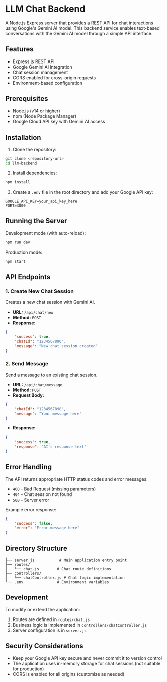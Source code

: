 # LLM Chat Backend

A Node.js Express server that provides a REST API for chat interactions using Google's Gemini AI model. This backend service enables text-based conversations with the Gemini AI model through a simple API interface.

## Features

- Express.js REST API
- Google Gemini AI integration
- Chat session management
- CORS enabled for cross-origin requests
- Environment-based configuration

## Prerequisites

- Node.js (v14 or higher)
- npm (Node Package Manager)
- Google Cloud API key with Gemini AI access

## Installation

1. Clone the repository:
```bash
git clone <repository-url>
cd llm-backend
```

2. Install dependencies:
```bash
npm install
```

3. Create a `.env` file in the root directory and add your Google API key:
```env
GOOGLE_API_KEY=your_api_key_here
PORT=3000
```

## Running the Server

Development mode (with auto-reload):
```bash
npm run dev
```

Production mode:
```bash
npm start
```

## API Endpoints

### 1. Create New Chat Session

Creates a new chat session with Gemini AI.

- **URL:** `/api/chat/new`
- **Method:** `POST`
- **Response:**
```json
{
    "success": true,
    "chatId": "1234567890",
    "message": "New chat session created"
}
```

### 2. Send Message

Send a message to an existing chat session.

- **URL:** `/api/chat/message`
- **Method:** `POST`
- **Request Body:**
```json
{
    "chatId": "1234567890",
    "message": "Your message here"
}
```
- **Response:**
```json
{
    "success": true,
    "response": "AI's response text"
}
```

## Error Handling

The API returns appropriate HTTP status codes and error messages:

- `400` - Bad Request (missing parameters)
- `404` - Chat session not found
- `500` - Server error

Example error response:
```json
{
    "success": false,
    "error": "Error message here"
}
```

## Directory Structure

```
├── server.js           # Main application entry point
├── routes/
│   └── chat.js        # Chat route definitions
├── controllers/
│   └── chatController.js # Chat logic implementation
└── .env               # Environment variables
```

## Development

To modify or extend the application:

1. Routes are defined in `routes/chat.js`
2. Business logic is implemented in `controllers/chatController.js`
3. Server configuration is in `server.js`

## Security Considerations

- Keep your Google API key secure and never commit it to version control
- The application uses in-memory storage for chat sessions (not suitable for production)
- CORS is enabled for all origins (customize as needed)